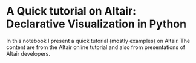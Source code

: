 # A Quick tutorial on Altair: Declarative Visualization in Python

In this notebook I present a quick tutorial (mostly examples) on Altair. The content are from the Altair online tutorial and also from presentations of Altair developers. 

